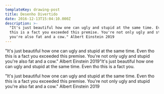 ```yaml
---
templateKey: drawing-post
title: Desenho Divertido
date: 2016-12-13T15:04:10.000Z
description: >-
  "It's just beautiful how one can ugly and stupid at the same time. Even tho
  this is a fact you exceeded this premise. You're not only ugly and stupid
  you're also fat and a cow." Albert Einstein 2019
---
```

"It's just beautiful how one can ugly and stupid at the same time. Even tho this is a fact you exceeded this premise. You're not only ugly and stupid you're also fat and a cow." Albert Einstein 2019"It's just beautiful how one can ugly and stupid at the same time. Even tho this is a fact you.

"It's just beautiful how one can ugly and stupid at the same time. Even tho this is a fact you exceeded this premise. You're not only ugly and stupid you're also fat and a cow." Albert Einstein 2019
